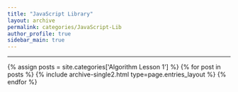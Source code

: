 ```yaml
---
title: "JavaScript Library"
layout: archive
permalink: categories/JavaScript-Lib
author_profile: true
sidebar_main: true
---
```


<!-- 공백이 포함되어 있는 카테고리 이름의 경우 site.categories.['a b c'] 이런식으로! -->

***

{% assign posts = site.categories['Algorithm Lesson 1'] %}
{% for post in posts %} {% include archive-single2.html type=page.entries_layout %} {% endfor %}
